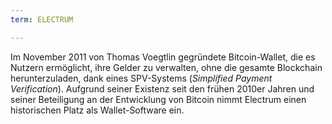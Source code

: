 ```yaml
---
term: ELECTRUM

---
```

Im November 2011 von Thomas Voegtlin gegründete Bitcoin-Wallet, die es Nutzern ermöglicht, ihre Gelder zu verwalten, ohne die gesamte Blockchain herunterzuladen, dank eines SPV-Systems (*Simplified Payment Verification*). Aufgrund seiner Existenz seit den frühen 2010er Jahren und seiner Beteiligung an der Entwicklung von Bitcoin nimmt Electrum einen historischen Platz als Wallet-Software ein.